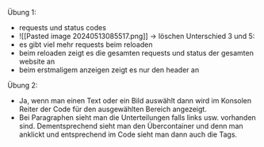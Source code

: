 Übung 1:
- requests und status codes
- ![[Pasted image 20240513085517.png]]
-> löschen
Unterschied 3 und 5:
- es gibt viel mehr requests beim reloaden
- beim reloaden zeigt es die gesamten requests und status der gesamten website an
- beim erstmaligem anzeigen zeigt es nur den header an

Übung 2:
- Ja, wenn man einen Text oder ein Bild auswählt dann wird im Konsolen Reiter der Code für den ausgewählten Bereich angezeigt.
- Bei Paragraphen sieht man die Unterteilungen falls links usw. vorhanden sind. Dementsprechend sieht man den Übercontainer und denn man anklickt und entsprechend im Code sieht man dann auch die Tags.